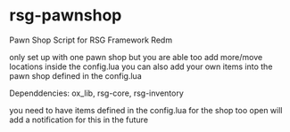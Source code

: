 # rsg-pawnshop
Pawn Shop Script for RSG Framework Redm

only set up with one pawn shop but you are able too add more/move locations inside the config.lua you can also add your own items into the pawn shop defined in the config.lua

Dependdencies:
ox_lib,
rsg-core,
rsg-inventory

you need to have items defined in the config.lua for the shop too open will add a notification for this in the future
